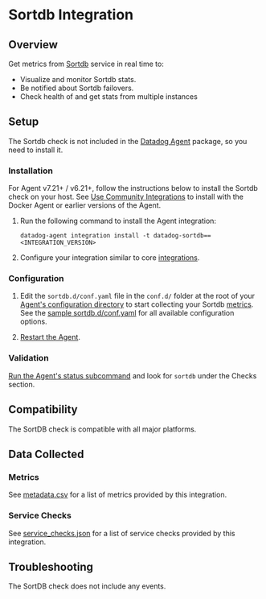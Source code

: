 # Sortdb Integration

## Overview

Get metrics from [Sortdb][1] service in real time to:

- Visualize and monitor Sortdb stats.
- Be notified about Sortdb failovers.
- Check health of and get stats from multiple instances

## Setup

The Sortdb check is not included in the [Datadog Agent][2] package, so you need to install it.

### Installation

For Agent v7.21+ / v6.21+, follow the instructions below to install the Sortdb check on your host. See [Use Community Integrations][3] to install with the Docker Agent or earlier versions of the Agent.

1. Run the following command to install the Agent integration:

   ```shell
   datadog-agent integration install -t datadog-sortdb==<INTEGRATION_VERSION>
   ```

2. Configure your integration similar to core [integrations][4].

### Configuration

1. Edit the `sortdb.d/conf.yaml` file in the `conf.d/` folder at the root of your [Agent's configuration directory][7] to start collecting your Sortdb [metrics](#metric-collection). See the [sample sortdb.d/conf.yaml][8] for all available configuration options.

2. [Restart the Agent][9].

### Validation

[Run the Agent's status subcommand][10] and look for `sortdb` under the Checks section.

## Compatibility

The SortDB check is compatible with all major platforms.

## Data Collected

### Metrics

See [metadata.csv][11] for a list of metrics provided by this integration.

### Service Checks

See [service_checks.json][12] for a list of service checks provided by this integration.

## Troubleshooting

The SortDB check does not include any events.


[1]: https://github.com/jehiah/sortdb
[2]: /account/settings/agent/latest
[3]: https://docs.datadoghq.com/agent/guide/use-community-integrations/
[4]: https://docs.datadoghq.com/getting_started/integrations/
[7]: https://docs.datadoghq.com/agent/faq/agent-configuration-files/#agent-configuration-directory
[8]: https://github.com/DataDog/integrations-extras/blob/master/sortdb/datadog_checks/sortdb/data/conf.yaml.example
[9]: https://docs.datadoghq.com/agent/faq/agent-commands/#start-stop-restart-the-agent
[10]: https://docs.datadoghq.com/agent/guide/agent-commands/#service-status
[11]: https://github.com/DataDog/integrations-extras/blob/master/sortdb/metadata.csv
[12]: https://github.com/DataDog/integrations-extras/blob/master/sortdb/assets/service_checks.json
